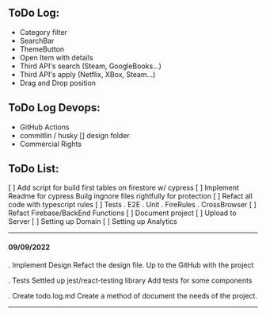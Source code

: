 ## ToDo Log:

-   Category filter
-   SearchBar
-   ThemeButton
-   Open Item with details
-   Third API's search (Steam, GoogleBooks...)
-   Third API's apply (Netflix, XBox, Steam...)
-   Drag and Drop position

## ToDo Log Devops:

-   GitHub Actions
-   commitlin / husky
    [] design folder
-   Commercial Rights

## ToDo List:

[ ] Add script for build first tables on firestore w/ cypress
[ ] Implement Readme for cypress
Builg ingnore files rightfully for protection
[ ] Refact all code with typescript rules
[ ] Tests
. E2E
. Unit
. FireRules
. CrossBrowser
[ ] Refact Firebase/BackEnd Functions
[ ] Document project
[ ] Upload to Server
[ ] Setting up Domain
[ ] Setting up Analytics

---

#### 09/09/2022

. Implement Design
Refact the design file.
Up to the GitHub with the project

. Tests
Settled up jest/react-testing library
Add tests for some components

. Create todo.log.md
Create a method of document the needs of the project.

---
